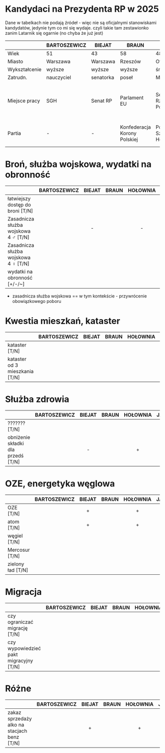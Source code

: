 # Kandydaci na Prezydenta RP w 2025

Dane w tabelkach nie podają źródeł - więc nie są oficjalnymi stanowiskami kandydatów, jedynie tym co mi się wydaje.
czyli takie tam zestawionko zanim Latarnik się ogarnie (no chyba że już jest)


|               | BARTOSZEWICZ | BIEJAT    | BRAUN                        | HOŁOWNIA                       | JAKUBIAK                       | MACIAK           | MENTZEN                              | NAWROCKI | SENYSZYN                   | STANOWSKI                                         | TRZASKOWSKI              | WOCH                                        | ZANDBERG |
|---------------|--------------|-----------|------------------------------|--------------------------------|--------------------------------|------------------|--------------------------------------|----------|----------------------------|---------------------------------------------------|--------------------------|---------------------------------------------|----------|
| Wiek          | 51           | 43        | 58                           | 48                             | 66                             | 54               | 38                                   | 42       | 76                         | 42                                                | 53                       | 46                                          |          |
| Miasto        | Warszawa     | Warszawa  | Rzeszów                      | Otwock                         | Warszawa                       | Włocławek        | Toruń                                | Gdańsk   | Warszawa                   | Wilcza Góra                                       | Warszawa                 | Kąkolewnica                                 |          |
| Wykształcenie | wyższe       | wyższe    | wyższe                       | średnie                        | średnie                        | średnie          | wyższe                               | wyższe   | wyższe                     | średnie                                           | wyższe                   | wyższe                                      |          |
| Zatrudn.      | nauczyciel   | senatorka | poseł                        | Marszałek                      | polityk                        | dziennikarz      | doradca                              | urzędnik | dziennikarz                | dziennikarz                                       | pracownik                | prawnik                                     |          |
| Miejsce pracy | SGH          | Senat RP  | Parlament EU                 | Sejm Rzeczypospolitej Polskiej | Sejm Rzeczypospolitej Polskiej | Portal Włocławek | Kancelaria Mentzen sp. z o.o.        | IPN      | Tygodnik "Fakty po Mitach" | Kanał Zero S.A., ul. Wołoska 22A, 02-675 Warszawa | Urząd m.st. Warszawy     | KRP S.A.                                    |          |
| Partia        | -            | -         | Konfederacja Korony Polskiej | Polska 2050 Szymona Hołowni    | Federacja dla Rzeczypospolitej | -                | Konfederacja Wolność i Niepodległość | -        | -                          | -                                                 | Platforma Obywatelska RP | Bezpartyjni Samorządowcy - Łączy nas Polska |          |


# Broń, służba wojskowa, wydatki na obronność

|                                      | BARTOSZEWICZ | BIEJAT | BRAUN | HOŁOWNIA | JAKUBIAK | MACIAK | MENTZEN | NAWROCKI | SENYSZYN | STANOWSKI | TRZASKOWSKI | WOCH | ZANDBERG |
|--------------------------------------|:------------:|:------:|:-----:|:--------:|:--------:|:------:|:-------:|:--------:|:--------:|:---------:|:-----------:|:----:|:--------:|
| łatwiejszy dostęp do broni     [T/N] |              |        |       |          |          |        |         |          |          |           |             |      |          |
| Zasadnicza służba wojskowa 4 ♂ [T/N] |              |   -    |       |    -     |    +     |   -    |         |    -     |    -     |     -     |      -      |      |          |
| Zasadnicza służba wojskowa 4 ♀ [T/N] |              |        |       |          |   (+?)   |        |         |          |          |           |             |      |          |
| wydatki na obronność [+/-/~]         |              |        |       |          |          |        |         |          |          |           |             |      |          |

* zasadnicza służba wojskowa == w tym kontekście - przywrócenie obowiązkowego poboru

# Kwestia mieszkań, kataster

|                                | BARTOSZEWICZ | BIEJAT | BRAUN | HOŁOWNIA | JAKUBIAK | MACIAK | MENTZEN | NAWROCKI | SENYSZYN | STANOWSKI | TRZASKOWSKI | WOCH | ZANDBERG |
|--------------------------------|:------------:|:------:|:-----:|:--------:|:--------:|:------:|:-------:|:--------:|:--------:|:---------:|:-----------:|:----:|:--------:|
| kataster [T/N]                 |              |        |       |          |          |        |         |          |          |           |             |      |          |
| kataster od 3 mieszkania [T/N] |              |        |       |          |          |        |         |          |          |           |             |      |          |

# Służba zdrowia

|                                    | BARTOSZEWICZ | BIEJAT | BRAUN | HOŁOWNIA | JAKUBIAK | MACIAK | MENTZEN | NAWROCKI | SENYSZYN | STANOWSKI | TRZASKOWSKI | WOCH | ZANDBERG |
|------------------------------------|:------------:|:------:|:-----:|:--------:|:--------:|:------:|:-------:|:--------:|:--------:|:---------:|:-----------:|:----:|:--------:|
| ??????? [T/N]                      |              |        |       |          |          |        |         |          |          |           |             |      |          |
| obniżenie składki dla przedś [T/N] |              |   -    |       |    +     |     +    |        |         |          |    -     |           |    +        |      |          |


# OZE, energetyka węglowa

|                   | BARTOSZEWICZ | BIEJAT | BRAUN | HOŁOWNIA | JAKUBIAK | MACIAK | MENTZEN | NAWROCKI | SENYSZYN | STANOWSKI | TRZASKOWSKI | WOCH | ZANDBERG |
|-------------------|:------------:|:------:|:-----:|:--------:|:--------:|:------:|:-------:|:--------:|:--------:|:---------:|:-----------:|:----:|:--------:|
| OZE [T/N]         |              |   +    |       |    +     |          |   -    |         |    +     |          |           |             |      |          |
| atom [T/N]        |              |   +    |       |    +     |          |        |         |    +     |          |           |      +      |      |          |
| węgiel [T/N]      |              |        |       |          |    +     |        |         |    +     |          |           |             |      |          |
| Mercosur [T/N]    |              |        |       |          |          |        |         |    -     |          |           |             |      |          |
| zielony ład [T/N] |              |        |       |          |          |        |         |    -     |          |           |             |      |          |

# Migracja

|                                        | BARTOSZEWICZ | BIEJAT | BRAUN | HOŁOWNIA | JAKUBIAK | MACIAK | MENTZEN | NAWROCKI | SENYSZYN | STANOWSKI | TRZASKOWSKI | WOCH | ZANDBERG |
|----------------------------------------|:------------:|:------:|:-----:|:--------:|:--------:|:------:|:-------:|:--------:|:--------:|:---------:|:-----------:|:----:|:--------:|
| czy ograniczać migrację [T/N]          |              |        |       |          |    +     |        |         |    +     |          |           |             |      |          |
| czy wypowiedzieć pakt migracyjny [T/N] |              |        |       |          |          |        |         |    +     |          |           |             |      |          |


# Różne

|                                             | BARTOSZEWICZ | BIEJAT | BRAUN | HOŁOWNIA | JAKUBIAK | MACIAK | MENTZEN | NAWROCKI | SENYSZYN | STANOWSKI | TRZASKOWSKI | WOCH | ZANDBERG |
|---------------------------------------------|:------------:|:------:|:-----:|:--------:|:--------:|:------:|:-------:|:--------:|:--------:|:---------:|:-----------:|:----:|:--------:|
| zakaz sprzedaży alko na stacjach benz [T/N] |              |   +    |       |    +     |          |        |         |          |          |           |             |      |          |


